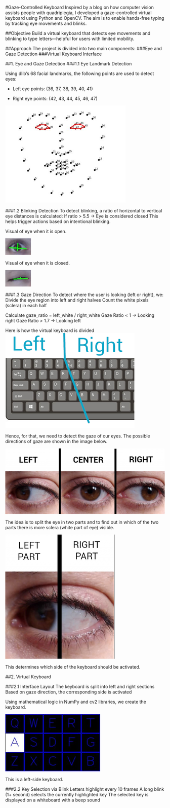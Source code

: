 
#Gaze-Controlled Keyboard
Inspired by a blog on how computer vision assists people with quadriplegia, I developed a gaze-controlled virtual keyboard using Python and OpenCV. The aim is to enable hands-free typing by tracking eye movements and blinks.

##Objective
Build a virtual keyboard that detects eye movements and blinking to type letters—helpful for users with limited mobility.

##Approach
The project is divided into two main components:
###Eye and Gaze Detection
###Virtual Keyboard Interface

##1. Eye and Gaze Detection
###1.1 Eye Landmark Detection

Using dlib’s 68 facial landmarks, the following points are used to detect eyes:
* Left eye points: (36, 37, 38, 39, 40, 41)

* Right eye points: (42, 43, 44, 45, 46, 47)

![](Images/face_landmarks.JPG)

###1.2 Blinking Detection
To detect blinking, a ratio of horizontal to vertical eye distances is calculated:
If ratio > 5.5 → Eye is considered closed
This helps trigger actions based on intentional blinking.

Visual of eye when it is open.

![](Images/eye_open.jpg)

Visual of eye when it is closed.

![](Images/eye_closed.jpg)


###1.3 Gaze Direction
To detect where the user is looking (left or right), we:
Divide the eye region into left and right halves
Count the white pixels (sclera) in each half

Calculate gaze_ratio = left_white / right_white
Gaze Ratio < 1 → Looking right
Gaze Ratio > 1.7 → Looking left

Here is how the virtual keyboard is divided
![](Images/keyboard.png)

Hence, for that, we need to detect the gaze of our eyes. The possible directions of gaze are shown in the image below.

![](Images/different_direction_of_eye.png)

The idea is to split the eye in two parts and to find out in which of the two parts there is more sclera (white part of eye) visible.

![](Images/2_division_eye.png)


This determines which side of the keyboard should be activated.

##2. Virtual Keyboard

###2.1 Interface Layout
The keyboard is split into left and right sections
Based on gaze direction, the corresponding side is activated

Using mathematical logic in NumPy and cv2 libraries, we create the keyboard.

![](Images/virtual_keyboard.jpg)

This is a left-side keyboard.

###2.2 Key Selection via Blink
Letters highlight every 10 frames
A long blink (1+ second) selects the currently highlighted key
The selected key is displayed on a whiteboard with a beep sound
